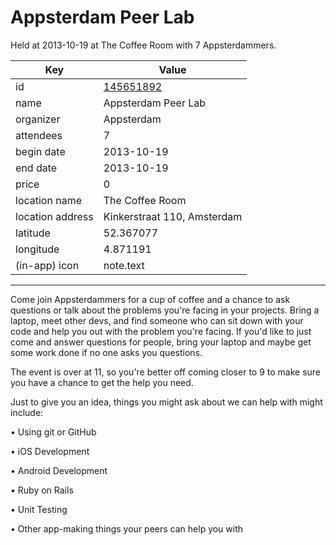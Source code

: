 # Appsterdam Peer Lab
Held at 2013-10-19 at The Coffee Room with 7 Appsterdammers.
        
|Key|Value
|---|---|
|id|[145651892](https://www.meetup.com/appsterdam/events/145651892/)|
|name|Appsterdam Peer Lab|
|organizer|Appsterdam|
|attendees|7|
|begin date|2013-10-19|
|end date|2013-10-19|
|price|0|
|location name|The Coffee Room|
|location address|Kinkerstraat 110, Amsterdam|
|latitude|52.367077|
|longitude|4.871191|
|(in-app) icon|note.text|

---

Come join Appsterdammers for a cup of coffee and a chance to ask questions or talk about the problems you're facing in your projects. Bring a laptop, meet other devs, and find someone who can sit down with your code and help you out with the problem you're facing. If you'd like to just come and answer questions for people, bring your laptop and maybe get some work done if no one asks you questions.

The event is over at 11, so you're better off coming closer to 9 to make sure you have a chance to get the help you need.

Just to give you an idea, things you might ask about we can help with might include:

• Using git or GitHub

• iOS Development

• Android Development

• Ruby on Rails

• Unit Testing

• Other app-making things your peers can help you with


